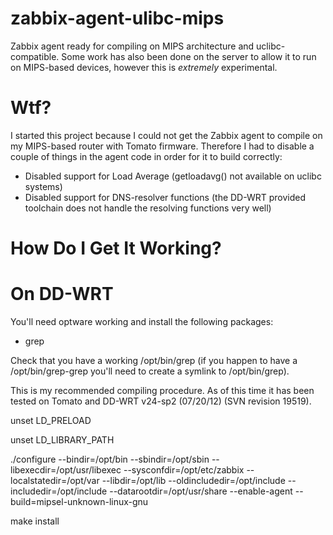 zabbix-agent-ulibc-mips
=======================

Zabbix agent ready for compiling on MIPS architecture and uclibc-compatible.
Some work has also been done on the server to allow it to run on MIPS-based
devices, however this is *extremely* experimental.


Wtf?
====

I started this project because I could not get the Zabbix agent to compile
on my MIPS-based router with Tomato firmware. Therefore I had to disable a
couple of things in the agent code in order for it to build correctly:

- Disabled support for Load Average (getloadavg() not available on uclibc systems)
- Disabled support for DNS-resolver functions (the DD-WRT provided toolchain does not
  handle the resolving functions very well)


How Do I Get It Working?
========================

On DD-WRT
=========
You'll need optware working and install the following packages:
- grep

Check that you have a working /opt/bin/grep (if you happen to have a /opt/bin/grep-grep
you'll need to create a symlink to /opt/bin/grep).

This is my recommended compiling procedure. As of this time it has been tested
on Tomato and DD-WRT v24-sp2 (07/20/12) (SVN revision 19519).


unset LD_PRELOAD

unset LD_LIBRARY_PATH

./configure --bindir=/opt/bin --sbindir=/opt/sbin --libexecdir=/opt/usr/libexec --sysconfdir=/opt/etc/zabbix --localstatedir=/opt/var --libdir=/opt/lib --oldincludedir=/opt/include --includedir=/opt/include --datarootdir=/opt/usr/share --enable-agent --build=mipsel-unknown-linux-gnu

make install
